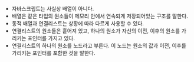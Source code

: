 - 자바스크립트는 사실상 배열이 아니다.
- 배열은 같은 타입의 원소들이 메모리 안에서 연속되게 저장되어있는 구조를 말한다.
- 동적 배열과 연결리스트는 상황에 따라 다르게 사용할 수 있다.
 - 연결리스트의 원소들은 흩어져 있고, 하나의 원소가 자신의 이전, 이후의 원소를 가리키는 포인터를 가지고 있다.
 - 연결리스트의 하나의 원소를 노드라고 부른다. 이 노드는 원소의 값과 이전, 이후를 가리키는 포인터를 포함한 것을 말한다.